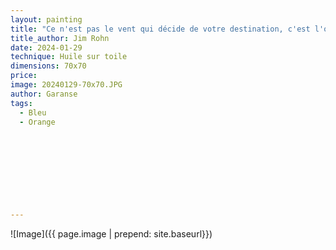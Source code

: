 ```yaml
---
layout: painting
title: "Ce n'est pas le vent qui décide de votre destination, c'est l'orientation que vous donnez à votre voile. Le vent est pareil pour tous."						
title_author: Jim Rohn                                                       
date: 2024-01-29
technique: Huile sur toile 
dimensions: 70x70
price: 
image: 20240129-70x70.JPG 	
author: Garanse
tags:
  - Bleu
  - Orange
  
  
  
  
  
  
  
  
  
---
```

![Image]({{ page.image | prepend: site.baseurl}})

